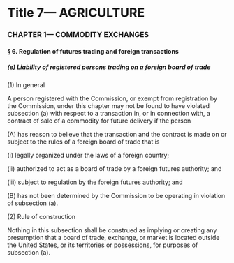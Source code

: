 
# Title 7— AGRICULTURE
### CHAPTER 1— COMMODITY EXCHANGES
#### § 6. Regulation of futures trading and foreign transactions
##### (e) Liability of registered persons trading on a foreign board of trade

(1) In general

A person registered with the Commission, or exempt from registration by the Commission, under this chapter may not be found to have violated subsection (a) with respect to a transaction in, or in connection with, a contract of sale of a commodity for future delivery if the person

(A) has reason to believe that the transaction and the contract is made on or subject to the rules of a foreign board of trade that is

(i) legally organized under the laws of a foreign country;

(ii) authorized to act as a board of trade by a foreign futures authority; and

(iii) subject to regulation by the foreign futures authority; and

(B) has not been determined by the Commission to be operating in violation of subsection (a).

(2) Rule of construction

Nothing in this subsection shall be construed as implying or creating any presumption that a board of trade, exchange, or market is located outside the United States, or its territories or possessions, for purposes of subsection (a).
